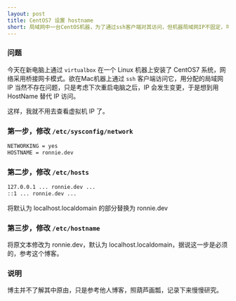 ```yaml
---
layout: post
title: CentOS7 设置 hostname
short: 局域网中一台CentOS机器，为了通过ssh客户端对其访问，但机器局域网IP不固定，可以设置HostName，用HostName来访问之
---
```



### 问题

今天在新电脑上通过 `virtualbox` 在一个 Linux 机器上安装了 CentOS7 系统，网络采用桥接网卡模式。欲在Mac机器上通过 `ssh` 客户端访问它，用分配的局域网 IP 当然不存在问题，只是考虑下次重启电脑之后，IP 会发生变更，于是想到用 HostName 替代 IP 访问。

这样，我就不用去查看虚拟机 IP 了。

### 第一步，修改 `/etc/sysconfig/network`

```sh
NETWORKING = yes
HOSTNAME = ronnie.dev
```

### 第二步，修改 `/etc/hosts`

```sh
127.0.0.1 ... ronnie.dev ...
::1 ... ronnie.dev ...
```

将默认为 localhost.localdomain 的部分替换为 ronnie.dev

### 第三步，修改 `/etc/hostname`

将原文本修改为 ronnie.dev，默认为 localhost.localdomain，据说这一步是必须的，参考这个博客。

### 说明

博主并不了解其中原由，只是参考他人博客，照葫芦画瓢，记录下来慢慢研究。
